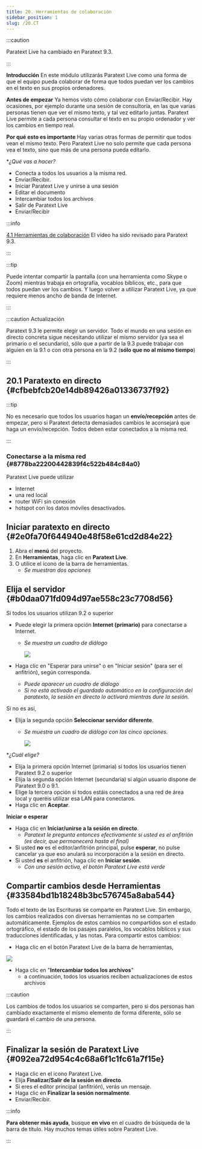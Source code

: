 ```yaml
---
title: 20. Herramientas de colaboración
sidebar_position: 1
slug: /20.CT
---
```


:::caution

Paratext Live ha cambiado en Paratext 9.3.

:::

**Introducción** En este módulo utilizarás Paratext Live como una forma de que el equipo pueda colaborar de forma que todos puedan ver los cambios en el texto en sus propios ordenadores.

**Antes de empezar** Ya hemos visto cómo colaborar con Enviar/Recibir. Hay ocasiones, por ejemplo durante una sesión de consultoría, en las que varias personas tienen que ver el mismo texto, y tal vez editarlo juntas. Paratext Live permite a cada persona consultar el texto en su propio ordenador y ver los cambios en tiempo real.

**Por qué esto es importante** Hay varias otras formas de permitir que todos vean el mismo texto. Pero Paratext Live no solo permite que cada persona vea el texto, sino que más de una persona pueda editarlo.

\*_¿Qué vas a hacer?_

- Conecta a todos los usuarios a la misma red.
- Enviar/Recibir.
- Iniciar Paratext Live y unirse a una sesión
- Editar el documento
- Intercambiar todos los archivos
- Salir de Paratext Live
- Enviar/Recibir

:::info

[4.1 Herramientas de colaboración](https://vimeo.com/641947293) El vídeo ha sido revisado para Paratext 9.3.

:::

:::tip

Puede intentar compartir la pantalla (con una herramienta como Skype o Zoom) mientras trabaja en ortografía, vocablos bíblicos, etc., para que todos puedan ver los cambios. Y luego volver a utilizar Paratext Live, ya que requiere menos ancho de banda de Internet.

:::

:::caution Actualización

Paratext 9.3 le permite elegir un servidor. Todo el mundo en una sesión en directo concreta sigue necesitando utilizar el mismo servidor (ya sea el primario o el secundario), sólo que a partir de la 9.3 puede trabajar con alguien en la 9.1 o con otra persona en la 9.2 (**sólo que no al mismo tiempo**)

:::

## 20.1 Paratexto en directo {#cfbebfcb20e14db89426a01336737f92}

:::tip

No es necesario que todos los usuarios hagan un **envío/recepción** antes de empezar, pero si Paratext detecta demasiados cambios le aconsejará que haga un envío/recepción. Todos deben estar conectados a la misma red.

:::

### Conectarse a la misma red {#8778ba22200442839f4c522b484c84a0}

Paratext Live puede utilizar

- Internet
- una red local
- router WiFi sin conexión
- hotspot con los datos móviles desactivados.

## Iniciar paratexto en directo {#2e0fa70f644940e48f58e61cd2d84e22}

1. Abra el **menú** del proyecto.
2. En **Herramientas**, haga clic en **Paratext Live**.
3. O utilice el icono de la barra de herramientas.
    - _Se muestran dos opciones_

## Elija el servidor {#b0daa071fd094d97ae558c23c7708d56}

Si todos los usuarios utilizan 9.2 o superior

- Puede elegir la primera opción **Internet (primario)** para conectarse a Internet.
    - _Se muestra un cuadro de diálogo_

        ![](./918960374.png)

- Haga clic en "Esperar para unirse" o en "Iniciar sesión" (para ser el anfitrión), según corresponda.
    - _Puede aparecer un cuadro de diálogo_
    - _Si no está activado el guardado automático en la configuración del paratexto, la sesión en directo lo activará mientras dure la sesión._

Si no es así,

- Elija la segunda opción **Seleccionar servidor diferente**.
    - _Se muestra un cuadro de diálogo con las cinco opciones._

        ![](./564161900.png)

\*_¿Cuál elige?_

- Elija la primera opción Internet (primaria) si todos los usuarios tienen Paratext 9.2 o superior
- Elija la segunda opción Internet (secundaria) si algún usuario dispone de Paratext 9.0 o 9.1.
- Elige la tercera opción si todos estáis conectados a una red de área local y queréis utilizar esa LAN para conectaros.
- Haga clic en **Aceptar**.

**Iniciar o esperar**

- Haga clic en **Iniciar/unirse a la sesión en directo**.
    - _Paratext le pregunta entonces efectivamente si usted es el anfitrión (es decir, que permanecerá hasta el final)_
- Si usted **no** es el editor/anfitrión principal, pulse **esperar**, no pulse cancelar ya que eso anulará su incorporación a la sesión en directo.
- Si usted **es** el anfitrión, haga clic en **Iniciar sesión**.
    - _Con una sesión activa, el botón Paratext Live está verde_

## Compartir cambios desde Herramientas {#33584bd1b18248b3bc576745a8aba544}

Todo el texto de las Escrituras se comparte en Paratext Live. Sin embargo, los cambios realizados con diversas herramientas no se comparten automáticamente. Ejemplos de estos cambios no compartidos son el estado ortográfico, el estado de los pasajes paralelos, los vocablos bíblicos y sus traducciones identificadas, y las notas. Para compartir estos cambios:

- Haga clic en el botón Paratext Live de la barra de herramientas,

![](./419095099.png)

- Haga clic en "**Intercambiar todos los archivos**"
    - a continuación, todos los usuarios reciben actualizaciones de estos archivos

:::caution

Los cambios de todos los usuarios se comparten, pero si dos personas han cambiado exactamente el mismo elemento de forma diferente, sólo se guardará el cambio de una persona.

:::

## Finalizar la sesión de Paratext Live {#092ea72d954c4c68a6f1c1fc61a7f15e}

- Haga clic en el icono Paratext Live.
- Elija **Finalizar/Salir de la sesión en directo**.
- Si eres el editor principal (anfitrión), verás un mensaje.
- Haga clic en **Finalizar la sesión normalmente**.
- Enviar/Recibir.

:::info

**Para obtener más ayuda**, busque **en vivo** en el cuadro de búsqueda de la barra de título. Hay muchos temas útiles sobre Paratext Live.

:::




